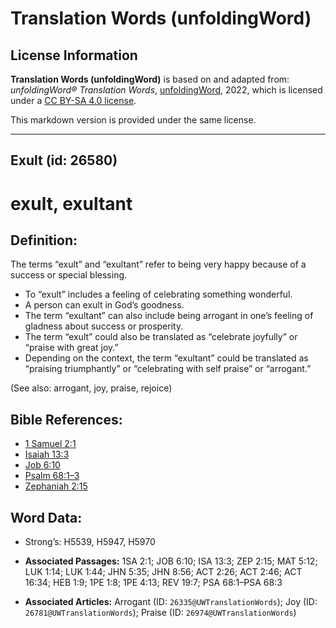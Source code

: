 # Translation Words (unfoldingWord)

## License Information

**Translation Words (unfoldingWord)** is based on and adapted from: _unfoldingWord® Translation Words_, [unfoldingWord](https://unfoldingword.org/utw), 2022, which is licensed under a [CC BY-SA 4.0 license](https://creativecommons.org/licenses/by-sa/4.0/legalcode.en).

This markdown version is provided under the same license.



--------------------------------

## Exult (id: 26580)

exult, exultant
===============

Definition:
-----------

The terms “exult” and “exultant” refer to being very happy because of a success or special blessing.

* To “exult” includes a feeling of celebrating something wonderful.
* A person can exult in God’s goodness.
* The term “exultant” can also include being arrogant in one’s feeling of gladness about success or prosperity.
* The term “exult” could also be translated as “celebrate joyfully” or “praise with great joy.”
* Depending on the context, the term “exultant” could be translated as “praising triumphantly” or “celebrating with self praise” or “arrogant.”

(See also: arrogant, joy, praise, rejoice)

Bible References:
-----------------

* [1 Samuel 2:1](https://ref.ly/1Sam2:1)
* [Isaiah 13:3](https://ref.ly/Isa13:3)
* [Job 6:10](https://ref.ly/Job6:10)
* [Psalm 68:1–3](https://ref.ly/Ps68:1-Ps68:3)
* [Zephaniah 2:15](https://ref.ly/Zeph2:15)

Word Data:
----------

* Strong’s: H5539, H5947, H5970

* **Associated Passages:** 1SA 2:1; JOB 6:10; ISA 13:3; ZEP 2:15; MAT 5:12; LUK 1:14; LUK 1:44; JHN 5:35; JHN 8:56; ACT 2:26; ACT 2:46; ACT 16:34; HEB 1:9; 1PE 1:8; 1PE 4:13; REV 19:7; PSA 68:1–PSA 68:3
* **Associated Articles:** Arrogant (ID: `26335@UWTranslationWords`); Joy (ID: `26781@UWTranslationWords`); Praise (ID: `26974@UWTranslationWords`)

